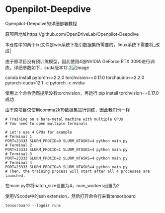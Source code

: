 # Openpilot-Deepdive
Openpilot-Deepdive的详细部署教程

原项目地址https://github.com/OpenDriveLab/Openpilot-Deepdive

本仓库中的两个txt文件是win系统下指引数据集所需要的，linux系统下需要将_改成|

由于原项目没有预训练模型，因此使用4张NVIDIA GeForce RTX 3090进行训练，详细参数如下，cuda版本12.2![image](https://github.com/Haibara567/Openpilot-Deepdive/assets/94728547/3efc35ff-9c89-4f4a-a4dc-97eeff02ca7c)

conda install pytorch==2.2.0 torchvision==0.17.0 torchaudio==2.2.0 pytorch-cuda=12.1 -c pytorch -c nvidia

使用上个命令仍然提示没有torchvision，再运行 pip install torchvision==0.17.0成功

由于原项目仅使用comma2k19数据集进行训练，因此我们也一样

```[bash]
# Training on a bare-metal machine with multiple GPUs
# You need to open multiple terminals

# Let's use 4 GPUs for example
# Terminal 1
PORT=23333 SLURM_PROCID=0 SLURM_NTASKS=4 python main.py
# Terminal 2
PORT=23333 SLURM_PROCID=1 SLURM_NTASKS=4 python main.py
# Terminal 3
PORT=23333 SLURM_PROCID=2 SLURM_NTASKS=4 python main.py
# Terminal 4
PORT=23333 SLURM_PROCID=3 SLURM_NTASKS=4 python main.py
# Then, the training process will start after all 4 processes are launched.
```

在main.py中将batch_size设置为4，num_workers设置为2

使用VScode中的ssh extension，然后打开命令行来看tensorboard

```[bash]
tensorboard --logdir runs
```

